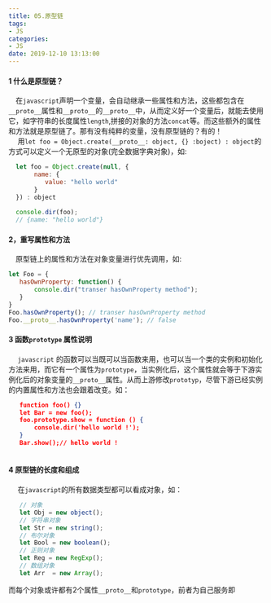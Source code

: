 ```yaml
---
title: 05.原型链
tags:
- JS
categories:
- JS
date: 2019-12-10 13:13:00
---
```

#### 1 什么是原型链？
&emsp;在`javascript`声明一个变量，会自动继承一些属性和方法，这些都包含在`__proto__`属性和`__proto__`的`__proto__`中，从而定义好一个变量后，就能去使用它，如字符串的长度属性`length`,拼接的对象的方法`concat`等。而这些额外的属性和方法就是原型链了。那有没有纯粹的变量，没有原型链的？有的！  
&emsp; 用`let foo = Object.create(__proto__: object, {} :boject) : object`的方式可以定义一个无原型的对象(完全数据字典对象)，如:
  ``` javascript
  	let foo = Object.create(null, {
    	 name: {
         	value: "hello world"
         }
   	}) : object
    
    console.dir(foo);
    // {name: "hello world"}
  ```

#### 2，重写属性和方法
&emsp;原型链上的属性和方法在对象变量进行优先调用，如:

 ``` javascript
let Foo = {
	hasOwnProperty: function() {
		console.dir("transer hasOwnProperty method");
    }   
}
 Foo.hasOwnProperty(); // transer hasOwnProperty method
 Foo.__proto__.hasOwnProperty('name'); // false
 
 ```

#### 3 函数`prototype` 属性说明

&emsp; `javascript` 的函数可以当既可以当函数来用，也可以当一个类的实例和初始化方法来用，而它有一个属性为`prototype`，当实例化后，这个属性就会等于下游实例化后的对象变量的`__proto__`属性。从而上游修改`prototyp`，尽管下游已经实例的内置属性和方法也会跟着改变。如：

 ``` json 
    function foo() {}
    let Bar = new foo();
    foo.prototype.show = function () {
        console.dir('hello world !');
    }
    Bar.show();// hello world !
    
 ```

#### 4 原型链的长度和组成
&emsp; 在`javascript`的所有数据类型都可以看成对象，如：
 ``` javascript
 	// 对象
    let Obj = new object();
    // 字符串对象
    let Str = new string();
    // 布尔对象
    let Bool = new boolean();
    // 正则对象
    let Reg = new RegExp();
    // 数组对象
    let Arr  = new Array(); 
 ```
而每个对象或许都有2个属性`__proto__`和`prototype`，前者为自己服务即